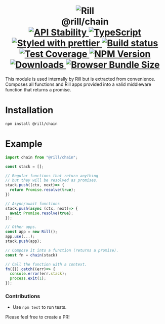 <h1 align="center">
  <!-- Logo -->
  <img src="https://raw.githubusercontent.com/rill-js/rill/master/Rill-Icon.jpg" alt="Rill"/>
  <br/>
  @rill/chain
	<br/>


  <!-- Stability -->
  <a href="https://nodejs.org/api/documentation.html#documentation_stability_index">
    <img src="https://img.shields.io/badge/stability-stable-brightgreen.svg" alt="API Stability"/>
  </a>
  <!-- TypeScript -->
  <a href="http://typescriptlang.org">
    <img src="https://img.shields.io/badge/%3C%2F%3E-typescript-blue.svg" alt="TypeScript"/>
  </a>
  <!-- Prettier -->
  <a href="https://github.com/prettier/prettier">
    <img src="https://img.shields.io/badge/styled_with-prettier-ff69b4.svg" alt="Styled with prettier"/>
  </a>
  <!-- Travis build -->
  <a href="https://travis-ci.org/rill-js/@rill/chain">
  <img src="https://img.shields.io/travis/rill-js/@rill/chain.svg" alt="Build status"/>
  </a>
  <!-- Coveralls coverage -->
  <a href="https://coveralls.io/github/rill-js/@rill/chain">
    <img src="https://img.shields.io/coveralls/rill-js/@rill/chain.svg" alt="Test Coverage"/>
  </a>
  <!-- NPM version -->
  <a href="https://npmjs.org/package/@rill/chain">
    <img src="https://img.shields.io/npm/v/@rill/chain.svg" alt="NPM Version"/>
  </a>
  <!-- Downloads -->
  <a href="https://npmjs.org/package/@rill/chain">
    <img src="https://img.shields.io/npm/dm/@rill/chain.svg" alt="Downloads"/>
  </a>
  <!-- Size -->
  <a href="https://npmjs.org/package/@rill/chain">
    <img src="https://img.shields.io/badge/size-766b-green.svg" alt="Browser Bundle Size"/>
  </a>
</h1>

This module is used internally by Rill but is extracted from convenience.
Composes all functions and Rill apps provided into a valid middleware function that returns a promise.

# Installation

```console
npm install @rill/chain
```

# Example

```javascript
import chain from "@rill/chain";

const stack = [];

// Regular functions that return anything
// but they will be resolved as promises.
stack.push((ctx, next)=> {
  return Promise.resolve(true);
})

// Async/await functions
stack.push(async (ctx, next)=> {
  await Promise.resolve(true);
});

// Other apps.
const app = new Rill();
app.use(...);
stack.push(app);

// Compose it into a function (returns a promise).
const fn = chain(stack)

// Call the function with a context.
fn({}).catch((err)=> {
  console.error(err.stack);
  process.exit(1);
});
```

### Contributions

* Use `npm test` to run tests.

Please feel free to create a PR!
